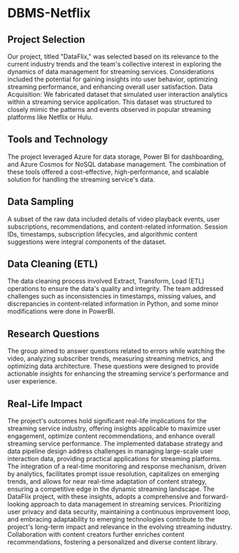 # DBMS-Netflix

## Project Selection
Our project, titled "DataFlix," was selected based on its relevance to the current industry trends and the team's collective interest in exploring the dynamics of data management for streaming services. Considerations included the potential for gaining insights into user behavior, optimizing streaming performance, and enhancing overall user satisfaction.
Data Acquisition: We fabricated dataset that simulated user interaction analytics within a streaming service application. This dataset was structured to closely mimic the patterns and events observed in popular streaming platforms like Netflix or Hulu.

## Tools and Technology
The project leveraged Azure for data storage, Power BI for dashboarding, and Azure Cosmos for NoSQL database management. The combination of these tools offered a cost-effective, high-performance, and scalable solution for handling the streaming service's data.

## Data Sampling
A subset of the raw data included details of video playback events, user subscriptions, recommendations, and content-related information. Session IDs, timestamps, subscription lifecycles, and algorithmic content suggestions were integral components of the dataset.


## Data Cleaning (ETL)
The data cleaning process involved Extract, Transform, Load (ETL) operations to ensure the data's quality and integrity. The team addressed challenges such as inconsistencies in timestamps, missing values, and discrepancies in content-related information in Python, and some minor modifications were done in PowerBI.


## Research Questions
The group aimed to answer questions related to errors while watching the video, analyzing subscriber trends, measuring streaming metrics, and optimizing data architecture. These questions were designed to provide actionable insights for enhancing the streaming service's performance and user experience.


## Real-Life Impact
The project's outcomes hold significant real-life implications for the streaming service industry, offering insights applicable to maximize user engagement, optimize content recommendations, and enhance overall streaming service performance. The implemented database strategy and data pipeline design address challenges in managing large-scale user interaction data, providing practical applications for streaming platforms. The integration of a real-time monitoring and response mechanism, driven by analytics, facilitates prompt issue resolution, capitalizes on emerging trends, and allows for near real-time adaptation of content strategy, ensuring a competitive edge in the dynamic streaming landscape. The DataFlix project, with these insights, adopts a comprehensive and forward-looking approach to data management in streaming services. Prioritizing user privacy and data security, maintaining a continuous improvement loop, and embracing adaptability to emerging technologies contribute to the project's long-term impact and relevance in the evolving streaming industry. Collaboration with content creators further enriches content recommendations, fostering a personalized and diverse content library.
